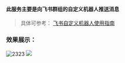 #### 此服务主要是向飞书群组的自定义机器人推送消息
> 具体可参考：
[飞书自定义机器人使用指南](https://open.feishu.cn/document/client-docs/bot-v3/add-custom-bot?lang=zh-CN#3c6592d6)
### 效果展示：
![2323](https://s2.loli.net/2025/01/23/gvlu7hKaMiJPwRz.png)
![](https://s2.loli.net/2025/01/23/3rj7oVHc2iKht8W.png)

